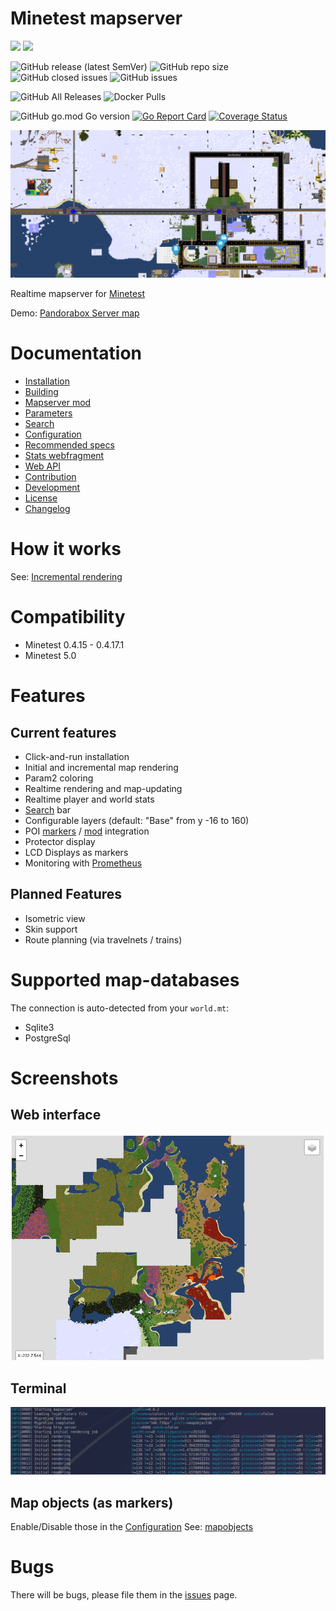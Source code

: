 Minetest mapserver
=======

![](https://github.com/minetest-mapserver/mapserver/workflows/jshint/badge.svg)
![](https://github.com/minetest-mapserver/mapserver/workflows/go-test/badge.svg)

![GitHub release (latest SemVer)](https://img.shields.io/github/v/release/minetest-mapserver/mapserver)
![GitHub repo size](https://img.shields.io/github/repo-size/minetest-mapserver/mapserver.svg)
![GitHub closed issues](https://img.shields.io/github/issues-closed/minetest-mapserver/mapserver.svg)
![GitHub issues](https://img.shields.io/github/issues/minetest-mapserver/mapserver)

![GitHub All Releases](https://img.shields.io/github/downloads/minetest-mapserver/mapserver/total)
![Docker Pulls](https://img.shields.io/docker/pulls/minetestmapserver/mapserver)

![GitHub go.mod Go version](https://img.shields.io/github/go-mod/go-version/minetest-mapserver/mapserver)
[![Go Report Card](https://goreportcard.com/badge/github.com/minetest-mapserver/mapserver)](https://goreportcard.com/report/github.com/minetest-mapserver/mapserver)
[![Coverage Status](https://coveralls.io/repos/github/minetest-mapserver/mapserver/badge.svg)](https://coveralls.io/github/minetest-mapserver/mapserver)

<img src="./doc/pics/General_map_preview.png">

Realtime mapserver for [Minetest](https://minetest.net)

Demo: [Pandorabox Server map](https://pandorabox.io/map/#-1782.25/493.5/10)

# Documentation

* [Installation](doc/install.md)
* [Building](doc/building.md)
* [Mapserver mod](doc/mod.md)
* [Parameters](doc/params.md)
* [Search](doc/search.md)
* [Configuration](doc/config.md)
* [Recommended specs](doc/recommended_specs.md)
* [Stats webfragment](doc/stats_webfragment.md)
* [Web API](doc/api.md)
* [Contribution](doc/contrib.md)
* [Development](doc/dev.md)
* [License](doc/license.md)
* [Changelog](doc/changelog.md)

# How it works

See: [Incremental rendering](doc/incrementalrendering.md)

# Compatibility

* Minetest 0.4.15 - 0.4.17.1
* Minetest 5.0

# Features

## Current features

* Click-and-run installation
* Initial and incremental map rendering
* Param2 coloring
* Realtime rendering and map-updating
* Realtime player and world stats
* [Search](doc/search.md) bar
* Configurable layers (default: "Base" from y -16 to 160)
* POI [markers](doc/mapobjects.md) / [mod](doc/mod.md) integration
* Protector display
* LCD Displays as markers
* Monitoring with [Prometheus](doc/prometheus.md)

## Planned Features

* Isometric view
* Skin support
* Route planning (via travelnets / trains)

# Supported map-databases
The connection is auto-detected from your `world.mt`:

* Sqlite3
* PostgreSql

# Screenshots

## Web interface
<img src="./pics/web.png">

## Terminal
<img src="./pics/terminal.png">

## Map objects (as markers)
Enable/Disable those in the [Configuration](doc/config.md)
See:  [mapobjects](doc/mapobjects.md)


# Bugs

There will be bugs, please file them in the [issues](./issues) page.
